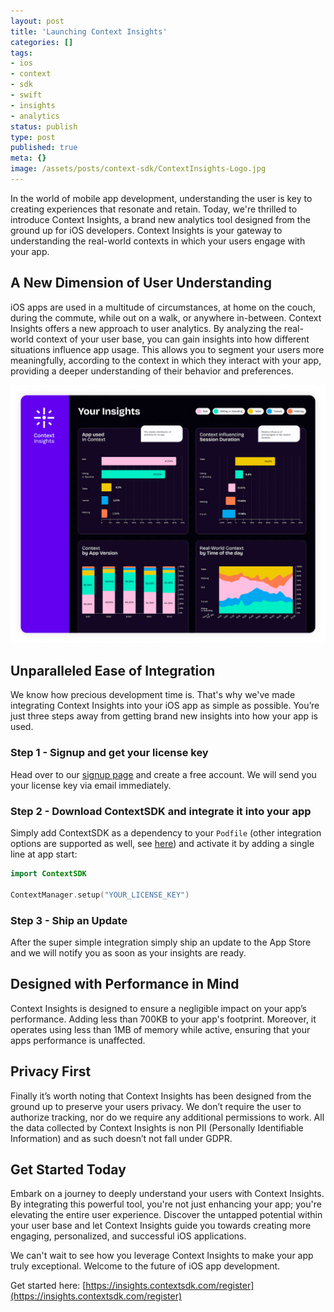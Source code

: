```yaml
---
layout: post
title: 'Launching Context Insights'
categories: []
tags:
- ios
- context
- sdk
- swift
- insights
- analytics
status: publish
type: post
published: true
meta: {}
image: /assets/posts/context-sdk/ContextInsights-Logo.jpg
---
```


In the world of mobile app development, understanding the user is key to creating experiences that resonate and retain. Today, we're thrilled to introduce Context Insights, a brand new analytics tool designed from the ground up for iOS developers. Context Insights is your gateway to understanding the real-world contexts in which your users engage with your app.

## A New Dimension of User Understanding

iOS apps are used in a multitude of circumstances, at home on the couch, during the commute, while out on a walk, or anywhere in-between. Context Insights offers a new approach to user analytics. By analyzing the real-world context of your user base, you can gain insights into how different situations influence app usage. This allows you to segment your users more meaningfully, according to the context in which they interact with your app, providing a deeper understanding of their behavior and preferences.

<img src="/assets/posts/insights/ContextInsights-Screenshot.png">

## Unparalleled Ease of Integration

We know how precious development time is. That's why we've made integrating Context Insights into your iOS app as simple as possible. You’re just three steps away from getting brand new insights into how your app is used.

### Step 1 - Signup and get your license key

Head over to our [signup page](https://insights.contextsdk.com/register) and create a free account. We will send you your license key via email immediately.

### Step 2 - Download ContextSDK and integrate it into your app

Simply add ContextSDK as a dependency to your `Podfile` (other integration options are supported as well, see [here](https://docs.insights.contextsdk.com/#installation)) and activate it by adding a single line at app start:

```swift
import ContextSDK

ContextManager.setup("YOUR_LICENSE_KEY")
```

### Step 3 - Ship an Update

After the super simple integration simply ship an update to the App Store and we will notify you as soon as your insights are ready.

## Designed with Performance in Mind

Context Insights is designed to ensure a negligible impact on your app’s performance. Adding less than 700KB to your app's footprint. Moreover, it operates using less than 1MB of memory while active, ensuring that your apps performance is unaffected.

## Privacy First

Finally it’s worth noting that Context Insights has been designed from the ground up to preserve your users privacy. We don’t require the user to authorize tracking, nor do we require any additional permissions to work. All the data collected by Context Insights is non PII (Personally Identifiable Information) and as such doesn’t not fall under GDPR.

## Get Started Today

Embark on a journey to deeply understand your users with Context Insights. By integrating this powerful tool, you're not just enhancing your app; you're elevating the entire user experience. Discover the untapped potential within your user base and let Context Insights guide you towards creating more engaging, personalized, and successful iOS applications.

We can't wait to see how you leverage Context Insights to make your app truly exceptional. Welcome to the future of iOS app development. 

Get started here: [https://insights.contextsdk.com/register](https://insights.contextsdk.com/register)

